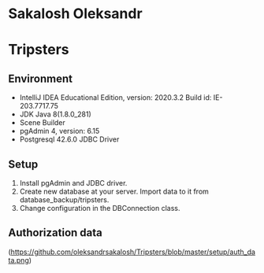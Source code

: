 # Sakalosh Oleksandr

# Tripsters

## Environment

- IntelliJ IDEA Educational Edition, version: 2020.3.2 Build id: IE-203.7717.75
- JDK Java 8(1.8.0_281)
- Scene Builder
- pgAdmin 4, version: 6.15
- Postgresql 42.6.0 JDBC Driver

## Setup

1. Install pgAdmin and JDBC driver.
2. Create new database at your server. Import data to it from database_backup/tripsters.
3. Change configuration in the DBConnection class.

## Authorization data
(https://github.com/oleksandrsakalosh/Tripsters/blob/master/setup/auth_data.png)
